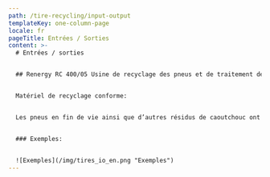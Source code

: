 ```yaml
---
path: /tire-recycling/input-output
templateKey: one-column-page
locale: fr
pageTitle: Entrées / Sorties
content: >-
  # Entrées / sorties


  ## Renergy RC 400/05 Usine de recyclage des pneus et de traitement des poudres de caoutchouc


  Matériel de recyclage conforme:


  Les pneus en fin de vie ainsi que d’autres résidus de caoutchouc ont la possibilité d’être traités. Le matériau peut être constitué de caoutchouc compact ou combiné avec et sans renforts.


  ### Exemples:


  ![Exemples](/img/tires_io_en.png "Exemples")
---
```

